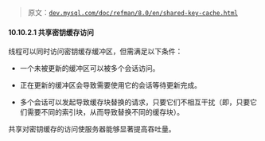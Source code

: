 > 原文：[`dev.mysql.com/doc/refman/8.0/en/shared-key-cache.html`](https://dev.mysql.com/doc/refman/8.0/en/shared-key-cache.html)

#### 10.10.2.1 共享密钥缓存访问

线程可以同时访问密钥缓存缓冲区，但需满足以下条件：

+   一个未被更新的缓冲区可以被多个会话访问。

+   正在更新的缓冲区会导致需要使用它的会话等待更新完成。

+   多个会话可以发起导致缓存块替换的请求，只要它们不相互干扰（即，只要它们需要不同的索引块，从而导致替换不同的缓存块）。

共享对密钥缓存的访问使服务器能够显著提高吞吐量。
